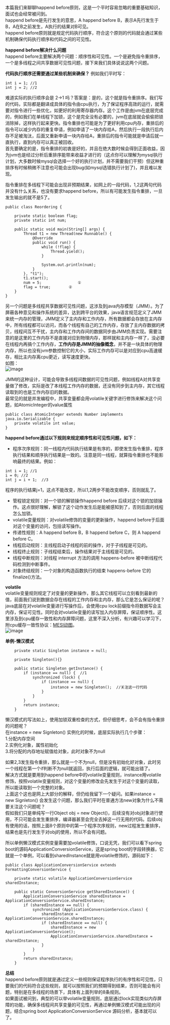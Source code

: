 本篇我们来聊聊happend before原则，这是一个平时容易忽略的重要基础知识，面试也会经常被问到。       
happend before是先行发生的意思，A happend before B，表示A先行发生于B，A在B之前发生，A执行的结果对B可见。   
happend before原则就是规定代码执行顺序，符合这个原则的代码就会通过某些机制确保代码执行顺序和代码之间的可见性。    

**happend before解决什么问题**    
happend before主要解决两个问题：顺序性和可见性。一个是避免指令重排序，一个是多线程之间共享数据可见性问题，接下来我们具体说说这两个问题。    

**代码执行顺序还需要通过某些机制来确保？** 例如我们平时写：
```
int i = 1; //1
int j = 2; //2
```
难道实际的执行顺序会是 2->1 吗？答案是：是的，这个就是指令重排序。我们写的代码，实际都是翻译成具体的指令由cpu执行，为了保证程序高效的运行，就需要对指令进行一些优化，如更好的利用寄存器内存。这个工作是由jvm在底层完成的，例如我们在单线程下加锁，这个是完全没有必要的，jvm在底层就会偷偷把锁消除掉，这样执行起来更快。指令重排也可能是为了更好利用cpu内存，重排后的指令可以减少内存的重复申请，例如申请了一块内存给A，然后执行一段执行后内存不足被淘汰，后面又重新申请一块内存给A，重排后的指令可能就是申请后就一直执行，直到内存可以真正被回收。     
首先要确定的是，指令重排的初衷是好的，并且在绝大数时候会得到正面收益，因为jvm也是经过分析后重排序能带来收益才进行的（这点你可以理解为mysql执行计划，大多数时候mysql会选择一个好的执行计划，并不需要我们干预）但这种重排序有时候稍微不注意也可能会出现bug(如mysql选错执行计划了)，并且难以发现。    

指令重排在多线程下可能会出现非预期结果，如网上的一段代码，1,2这两句代码并没有什么关系，也没有要求happend before，所以有可能发生指令重排，一旦发生输出的就不是5了。    
```
public class Reordering {

    private static boolean flag;
    private static int num;

    public static void main(String[] args) {
        Thread t1 = new Thread(new Runnable() {
            @Override
            public void run() {
                while (!flag) {
                    Thread.yield();
                }

                System.out.println(num);
            }
        }, "t1");
        t1.start();
        num = 5;                ① 
        flag = true;        ② 
    }
}
```

另一个问题是多线程共享数据可见性问题，这涉及到java内存模型（JMM）。为了屏蔽各种意见和操作系统的差异，达到跨平台的效果，java语言规范定义了JMM来统一内存的管理，JMM定义了主内存和工作内存，所有数据都会存放在主内存中，所有线程都可以访问，而各个线程有自己的工作内存，存放了主内存数据的拷贝，线程间互不干扰，主内存和工作内存间的数据同步由JMM负责实现。需要注意的是这里的工作内存不是直接对应到物理内存，那样就和主内存一样了，没必要在线程内再搞个工作内存，**工作内存是JMM的抽像概念**，并不是一块具体的物理内存，所以也没有jvm参数控制它的大小，实际工作内存可以是对应到cpu高速缓存，相比主内存离cpu更近，读写速度更快。    
如图：   
![image](https://github.com/jmilktea/jtea/blob/master/%E5%9F%BA%E7%A1%80/images/hb-1.png)     

JMM的这种设计，可能会导致多线程间数据的可见性问题，例如线程A对共享变量做了修改，实际是改了本线程工作内存的数据，还没有同步到主内存，其它线程读取到的也是工作内存旧的数据。   
最常见的就是并发编程中，共享变量都会用volatile关键字进行修饰来解决这个问题，如AtomicInteger的value属性    
```
public class AtomicInteger extends Number implements java.io.Serializable {
    private volatile int value;
}    
```

**happend before通过以下规则来规定顺序性和可见性问题，如下：**    
- 程序次序规则：同一线程内代码执行结果是有序的，即使发生指令重排，程序执行结果和顺序执行结果是一致的。注意是同一线程，就算指令重排也不能影响最终的结果。例如：  
```
int i = 1; //1
i = 0; //2
int j = i + 1;  //3
```
程序的执行结果j=1，这点不能改变，所以1,2两步不能改变顺序，否则就乱了。   
- 管程锁定规则：对一个锁的解锁操作happend before 后续对这个锁的加锁操作。这点很好理解，解锁了这个动作发生后是能被感知到了，否则后面的线程怎么加锁。    
- volatile变量规则：对volatile修饰的变量的更新操作，happend before于后面对这个变量的访问，包括读写操作。   
- 传递性规则：A happend before B，B happend before C，则 A happend before C。
- 线程启动规则：主线程启动子线程的前的操作，对于子线程是可见的。   
- 线程终止规则：子线程结束后，操作结果对于主线程是可见的。
- 线程中断规则：对线程 interrupt 方法的调用 happens-before 被中断线程代码检测到中断事件。    
- 对象终结规则：一个对象的构造函数执行的结束 happens-before 它的 finalize()方法。    

**volatile**   
volatile变量规则规定了对变量的更新操作，那么其它线程可以立刻看到最新的值，前面我们说到数据会存在线程的工作内存和主内存，那么它是怎么保证的呢？    
java底层在对volatile变量进行写操作后，会使用cpu lock前缀指令将数据写会主内存，保证可见性。同时会对volatile变量的读写加入内存屏障，保证顺序性。这里涉及到cpu缓存一致性和内存屏障问题，这里不深入分析，有兴趣可以学习下，附cpu缓存一致性协议：[MESI动图](https://www.scss.tcd.ie/Jeremy.Jones/VivioJS/caches/MESIHelp.htm)。   
![image](https://github.com/jmilktea/jtea/blob/master/%E5%9F%BA%E7%A1%80/images/hb-3.png)   

**单例-懒汉模式**    
```
    private static Singleton instance = null;

    private Singleton(){}

    public static Singleton getInstance() {
        if (instance == null) {  //1
            synchronized (lock) {
                if (instance == null) {
                    instance = new Singleton();  //关注这一行代码
                }
            }
        }
        return instance;
    }
```
懒汉模式的写法如上，使用加锁双重检查的方式，但仔细思考，会不会有指令重排的问题呢？      
在instance = new Signleton() 实例化的时候，底层实际执行几个步骤：    
1.分配内存空间   
2.实例化对象，属性初始化    
3.将分配的内存地址赋值给对象，此时对象不为null    

如果2,3发生指令重排，那么就是一个不为null，但是没有初始化好对象，此时另一个线程在第一个if判断不为null就返回，执行后面的逻辑，就可能出错了。    
解决方式就是要用到happend before中的volatile变量规则，instance用volatile修饰，按照volatile变量规则，对这个变量的修改会先发生于对这个变量的读取，所以能读取到一个完整的对象。    
上面这个这也是网上大部分的解释，但仍给我留下一个疑问。如果instance = new Signleton() 会发生这个问题，那么我们平时在普通方法new对象为什么不需要关注这个问题呢？   
假如我们只是单纯写一行Object obj = new Object()，后续没有对obj对象进行使用，不只可能会发生重排序，编译器甚至会完全去掉这一行无用的代码。后续obj有使用的话，按照上面8个原则中的第一个程序次序规则，new过程发生重排序，结果也是先行发生于对obj的使用，所以不会有问题。   

所以单例懒汉模式实例变量需要加volatile修饰，口说无凭，我们可以看下spring boot的源码ApplicationConversionService，这是spring boot的字段转换器，它就是一个单例，可以看到sharedInstance就是用volatile修饰的，源码如下：    
```
public class ApplicationConversionService extends FormattingConversionService {

	private static volatile ApplicationConversionService sharedInstance;

	public static ConversionService getSharedInstance() {
		ApplicationConversionService sharedInstance = ApplicationConversionService.sharedInstance;
		if (sharedInstance == null) {
			synchronized (ApplicationConversionService.class) {
				sharedInstance = ApplicationConversionService.sharedInstance;
				if (sharedInstance == null) {
					sharedInstance = new ApplicationConversionService();
					ApplicationConversionService.sharedInstance = sharedInstance;
				}
			}
		}
		return sharedInstance;
	}
```

**总结**    
happend before原则就是通过定义一些规则保证程序执行的有序性和可见性，只要我们的代码符合这些规则，就可以按照我们的预期得到结果，否则可能会有问题，特别是在多线程的场景下，具体有上面列举的8条规则。          
如果面试被问到，典型的可以举volatile变量规则，底层通过lock实现类似内存屏障的功能，确保多线程间共享变量的可见性，再通过单例懒汉模式可能出现的问题，结合spring boot ApplicationConversionService 源码分析，基本就可以了。    

